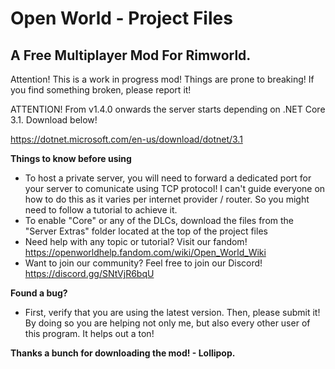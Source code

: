# Open World - Project Files
## A Free Multiplayer Mod For Rimworld.

Attention! This is a work in progress mod! Things are prone to breaking! If you find something broken, please report it!

ATTENTION! From v1.4.0 onwards the server starts depending on .NET Core 3.1. Download below!

https://dotnet.microsoft.com/en-us/download/dotnet/3.1

**Things to know before using**
- To host a private server, you will need to forward a dedicated port for your server to comunicate using TCP protocol! I can't guide everyone on how to do this as it varies per internet provider / router. So you might need to follow a tutorial to achieve it.
- To enable "Core" or any of the DLCs, download the files from the "Server Extras" folder located at the top of the project files
- Need help with any topic or tutorial? Visit our fandom! https://openworldhelp.fandom.com/wiki/Open_World_Wiki
- Want to join our community? Feel free to join our Discord! https://discord.gg/SNtVjR6bqU

**Found a bug?**
- First, verify that you are using the latest version. Then, please submit it! By doing so you are helping not only me, but also every other user of this program. It helps out a ton!

**Thanks a bunch for downloading the mod! - Lollipop.**
